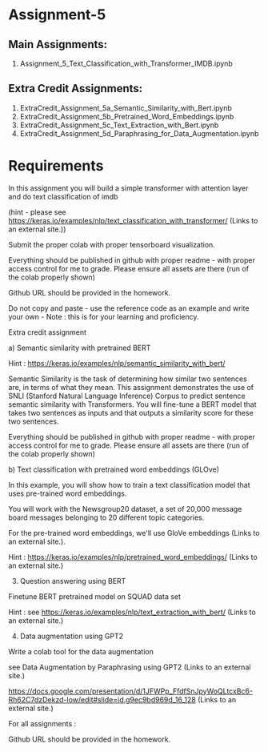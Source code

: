 # Assignment-5

## Main Assignments:
1. Assignment_5_Text_Classification_with_Transformer_IMDB.ipynb

## Extra Credit Assignments:
1. ExtraCredit_Assignment_5a_Semantic_Similarity_with_Bert.ipynb
2. ExtraCredit_Assignment_5b_Pretrained_Word_Embeddings.ipynb
3. ExtraCredit_Assignment_5c_Text_Extraction_with_Bert.ipynb
4. ExtraCredit_Assignment_5d_Paraphrasing_for_Data_Augmentation.ipynb


# Requirements

In this assignment you will build a simple transformer with attention layer and do text classification of imdb

(hint - please see https://keras.io/examples/nlp/text_classification_with_transformer/ (Links to an external site.))

 

Submit the proper colab with proper tensorboard visualization.

 

Everything should be published in github with proper readme - with proper access control for me to grade. Please ensure all assets are there (run of the colab properly shown)

 

Github URL should be provided in the homework. 

 

Do not copy and paste - use the reference code as an example and write your own - Note : this is for your learning and proficiency. 

Extra credit assignment 

 

a) Semantic similarity with pretrained BERT

Hint : https://keras.io/examples/nlp/semantic_similarity_with_bert/

Semantic Similarity is the task of determining how similar two sentences are, in terms of what they mean. This assignment demonstrates the use of SNLI (Stanford Natural Language Inference) Corpus to predict sentence semantic similarity with Transformers. You will fine-tune a BERT model that takes two sentences as inputs and that outputs a similarity score for these two sentences.

 

Everything should be published in github with proper readme - with proper access control for me to grade. Please ensure all assets are there (run of the colab properly shown)

 

b) Text classification with pretrained word embeddings (GLOve)

 

In this example, you will show how to train a text classification model that uses pre-trained word embeddings.

You will work with the Newsgroup20 dataset, a set of 20,000 message board messages belonging to 20 different topic categories.

For the pre-trained word embeddings, we'll use GloVe embeddings (Links to an external site.).

Hint : https://keras.io/examples/nlp/pretrained_word_embeddings/ (Links to an external site.)

 

3) Question answering using BERT

Finetune BERT pretrained model on SQUAD data set

Hint : see https://keras.io/examples/nlp/text_extraction_with_bert/ (Links to an external site.)

 

4) Data augmentation using GPT2 

 

Write a colab tool for the data augmentation

 

see Data Augmentation by Paraphrasing using GPT2 (Links to an external site.)

https://docs.google.com/presentation/d/1JFWPp_FfdfSnJpyWoQLtcxBc6-Rh62C7dzDekzd-low/edit#slide=id.g9ec9bd969d_16_128 (Links to an external site.)

 

 

For all assignments :

 

Github URL should be provided in the homework. 
